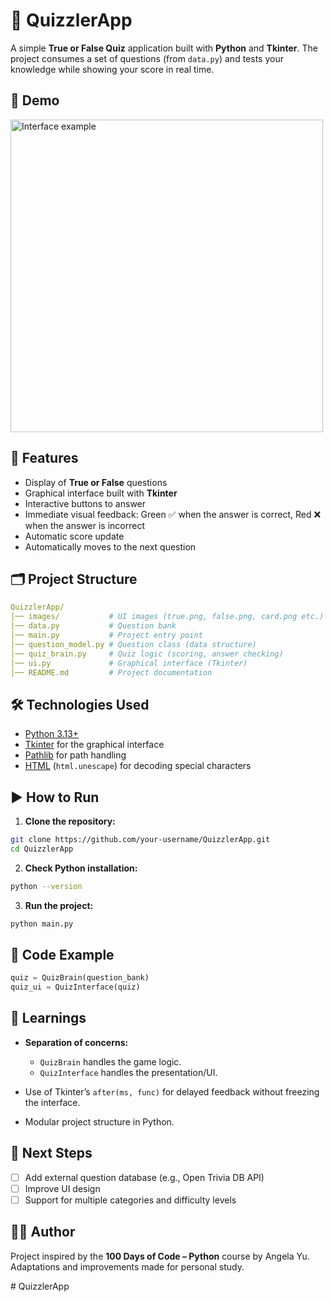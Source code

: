 # 🧠 QuizzlerApp
A simple **True or False Quiz** application built with **Python** and **Tkinter**. The project consumes a set of questions (from `data.py`) and tests your knowledge while showing your score in real time.

## 📸 Demo
<img src="images/demo.png" alt="Interface example" width="500">

## 🚀 Features
- Display of **True or False** questions
- Graphical interface built with **Tkinter**
- Interactive buttons to answer
- Immediate visual feedback: Green ✅ when the answer is correct, Red ❌ when the answer is incorrect
- Automatic score update
- Automatically moves to the next question

## 🗂 Project Structure
```yaml
QuizzlerApp/
│── images/           # UI images (true.png, false.png, card.png etc.)
│── data.py           # Question bank
│── main.py           # Project entry point
│── question_model.py # Question class (data structure)
│── quiz_brain.py     # Quiz logic (scoring, answer checking)
│── ui.py             # Graphical interface (Tkinter)
│── README.md         # Project documentation
````

## 🛠 Technologies Used

* [Python 3.13+](https://www.python.org/)
* [Tkinter](https://docs.python.org/3/library/tkinter.html) for the graphical interface
* [Pathlib](https://docs.python.org/3/library/pathlib.html) for path handling
* [HTML](https://docs.python.org/3/library/html.html) (`html.unescape`) for decoding special characters

## ▶️ How to Run

1. **Clone the repository:**

```bash
git clone https://github.com/your-username/QuizzlerApp.git
cd QuizzlerApp
```

2. **Check Python installation:**

```bash
python --version
```

3. **Run the project:**

```bash
python main.py
```

## 🧩 Code Example

```python
quiz = QuizBrain(question_bank)
quiz_ui = QuizInterface(quiz)
```

## 📖 Learnings

* **Separation of concerns:**

  * `QuizBrain` handles the game logic.
  * `QuizInterface` handles the presentation/UI.
* Use of Tkinter’s `after(ms, func)` for delayed feedback without freezing the interface.
* Modular project structure in Python.

## 📌 Next Steps

* [ ] Add external question database (e.g., Open Trivia DB API)
* [ ] Improve UI design
* [ ] Support for multiple categories and difficulty levels

## 👩‍💻 Author

Project inspired by the **100 Days of Code – Python** course by Angela Yu.
Adaptations and improvements made for personal study.

#   Q u i z z l e r A p p  
 
